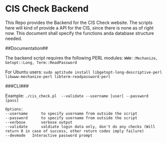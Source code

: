 CIS Check Backend
=========

This Repo provides the Backend for the CIS Check website. The scripts here will kind of provide a API for the CIS, since there is none as of right now. This document shall specify the functions anda database structure needed.


##Documentation##

The backend script requires the following PERL modules:
```WWW::Mechanize, Getopt::Long, Term::ReadPassword```

For Ubuntu users:
```sudo aptitude install libgetopt-long-descriptive-perl libwww-mechanize-perl libterm-readpassword-perl```

###CLI###

Example:
```./cis_check.pl  --validate --username [user] --password [pass]```

```
Options:
--username      to specify username from outside the script
--password      to specify username from outside the script
--verbose       verbose output
--validate      valdiate login data only, don't do any checks (Will return 0 in case of success, other return codes imply failure)
--devmode	Interactive password prompt
```



